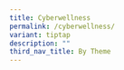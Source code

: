 ```yaml
---
title: Cyberwellness
permalink: /cyberwellness/
variant: tiptap
description: ""
third_nav_title: By Theme
---
```

<p></p>